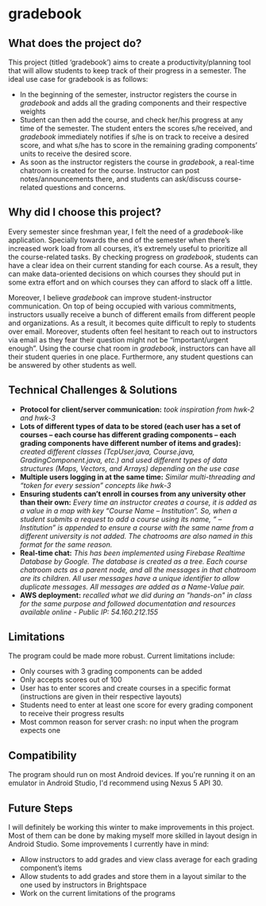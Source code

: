 # gradebook

## What does the project do?
This project (titled ‘gradebook’) aims to create a productivity/planning tool that will allow students to keep track of their progress in a semester. The ideal use case for gradebook is as follows:
* In the beginning of the semester, instructor registers the course in *gradebook* and adds all the grading components and their respective weights
*	Student can then add the course, and check her/his progress at any time of the semester. The student enters the scores s/he received, and *gradebook* immediately notifies if s/he is on track to receive a desired score, and what s/he has to score in the remaining grading components’ units to receive the desired score. 
*	As soon as the instructor registers the course in *gradebook*, a real-time chatroom is created for the course. Instructor can post notes/announcements there, and students can ask/discuss course-related questions and concerns. 

## Why did I choose this project?
Every semester since freshman year, I felt the need of a *gradebook*-like application. Specially towards the end of the semester when there’s increased work load from all courses, it’s extremely useful to prioritize all the course-related tasks. By checking progress on *gradebook*, students can have a clear idea on their current standing for each course. As a result, they can make data-oriented decisions on which courses they should put in some extra effort and on which courses they can afford to slack off a little. 

Moreover, I believe *gradebook* can improve student-instructor communication. On top of being occupied with various commitments, instructors usually receive a bunch of different emails from different people and organizations. As a result, it becomes quite difficult to reply to students over email. Moreover, students often feel hesitant to reach out to instructors via email as they fear their question might not be “important/urgent enough”. Using the course chat room in *gradebook*, instructors can have all their student queries in one place. Furthermore, any student questions can be answered by other students as well.

## Technical Challenges & Solutions
*	**Protocol for client/server communication:** *took inspiration from hwk-2 and hwk-3*
*	**Lots of different types of data to be stored (each user has a set of courses – each course has different grading components – each grading components have different number of items and grades):** *created different classes (TcpUser.java, Course.java, GradingComponent.java, etc.) and used different types of data structures (Maps, Vectors, and Arrays) depending on the use case*
*	**Multiple users logging in at the same time:** *Similar multi-threading and “token for every session” concepts like hwk-3*
*	**Ensuring students can’t enroll in courses from any university other than their own:** *Every time an instructor creates a course, it is added as a value in a map with key “Course Name – Institution”. So, when a student submits a request to add a course using its name, “ – Institution” is appended to ensure a course with the same name from a different university is not added. The chatrooms are also named in this format for the same reason.*
*	**Real-time chat:** *This has been implemented using Firebase Realtime Database by Google. The database is created as a tree. Each course chatroom acts as a parent node, and all the messages in that chatroom are its children. All user messages have a unique identifier to allow duplicate messages. All messages are added as a Name-Value pair.*
* **AWS deployment:** *recalled what we did during an "hands-on" in class for the same purpose and followed documentation and resources available online - Public IP: 54.160.212.155* 

## Limitations
The program could be made more robust. Current limitations include:
*	Only courses with 3 grading components can be added
* Only accepts scores out of 100
*	User has to enter scores and create courses in a specific format (instructions are given in their respective layouts)
* Students need to enter at least one score for every grading component to receive their progress results 
* Most common reason for server crash: no input when the program expects one

## Compatibility
The program should run on most Android devices. If you're running it on an emulator in Android Studio, I'd recommend using Nexus 5 API 30. 

## Future Steps
I will definitely be working this winter to make improvements in this project. Most of them can be done by making myself more skilled in layout design in Android Studio.  Some improvements I currently have in mind:
*	Allow instructors to add grades and view class average for each grading component’s items
*	Allow students to add grades and store them in a layout similar to the one used by instructors in Brightspace
*	Work on the current limitations of the programs
